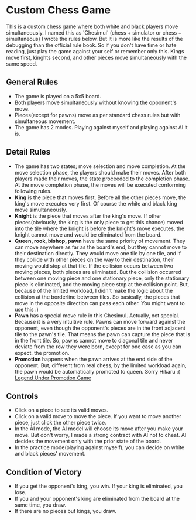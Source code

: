 # Custom Chess Game

This is a custom chess game where both white and black players move simultaneously. I named this as 'Chesimul' (chess + simulator or chess + simultaneous)
I wrote the rules below. But It is more like the results of the debugging than the official rule book. So if you don't have time or hate reading, just play the game against your self or remember only this. Kings move first, kinghts second, and other pieces move simultaneously with the same speed.

## General Rules

- The game is played on a 5x5 board.
- Both players move simultaneously without knowing the opponent's move.
- Pieces(except for pawns) move as per standard chess rules but with simultaneous movement.
- The game has 2 modes. Playing against myself and playing against AI it is.

## Detail Rules

- The game has two states; move selection and move completion. At the move selection phase, the players should make their moves. After both players made their moves, the state proceeded to the completion phase. At the move completion phase, the moves will be executed conforming following rules.
- **King** is the piece that moves first. Before all the other pieces move, the king's move executes very first. Of course the white and black king move simultaneously. 
- **Knight** is the piece that moves after the king's move. If other pieces(obviously, the king is the only piece to get this chance) moved into the tile where the knight is before the knight's move executes, the knight cannot move and would be eliminated from the board.
- **Queen, rook, bishop, pawn** have the same priority of movement. They can move anywhere as far as the board's end, but they cannot move to their destination directly. They would move one tile by one tile, and if they collide with other pieces on the way to their destination, their moving would stop at that tile. If the collision occurs between two moving pieces, both pieces are eliminated. But the collision occurred between one moving piece and one stationary piece, only the stationary piece is eliminated, and the moving piece stop at the collision point. But, because of the limited workload, I didn't make the logic about the collision at the borderline between tiles. So basically, the pieces that move in the opposite direction can pass each other. You might want to use this :)
- **Pawn** has a special move rule in this Chesimul. Actually, not special. Because it is a very intuitive rule. Pawns can move forward against the opponent, even though the opponent's pieces are in the front adjacent tile to the pawn's tile. That means the pawn can capture the piece that is in the front tile. So, pawns cannot move to diagonal tile and never deviate from the row they were born, except for one case as you can expect. the promotion.
- **Promotion** happens when the pawn arrives at the end side of the opponent. But, different from real chess, by the limited workload again, the pawn would be automatically promoted to queen. Sorry Hikaru :( [Legend Under Promotion Game](https://www.chessgames.com/perl/chessgame?gid=1688934)

## Controls

- Click on a piece to see its valid moves.
- Click on a valid move to move the piece. If you want to move another piece, just click the other piece twice.
- In the AI mode, the AI model will choose its move after you make your move. But don't worry, I made a strong contract with AI not to cheat. AI decides the movement only with the prior state of the board.
- In the practice mode(playing against myself), you can decide on white and black pieces' movement.

## Condition of Victory
- If you get the opponent's king, you win. If your king is eliminated, you lose. 
- If you and your opponent's king are eliminated from the board at the same time, you draw.
- If there are no pieces but kings, you draw.

